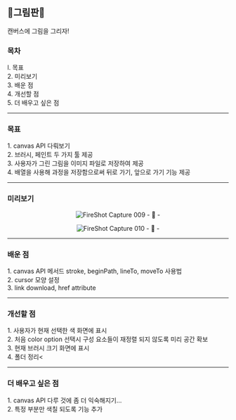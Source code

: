 <h2>🎨그림판🎨</h2>
캔버스에 그림을 그리자!

<h3>목차</h3>
l. 목표<br>
2. 미리보기<br>
3. 배운 점<br>
4. 개선할 점<br>
5. 더 배우고 싶은 점

<hr>
<h3>목표</h3>
1. canvas API 다뤄보기<br>
2. 브러시, 페인트 두 가지 툴 제공<br>
3. 사용자가 그린 그림을 이미지 파일로 저장하여 제공<br>
4. 배열을 사용해 과정을 저장함으로써 뒤로 가기, 앞으로 가기 기능 제공<br>

<hr>
<h3>미리보기</h3>
<div align="center">

![FireShot Capture 009 - 🎨 - ](https://user-images.githubusercontent.com/69294741/139652627-3472d396-5141-48da-a69e-b8ac191842d3.png)

![FireShot Capture 010 - 🎨 - ](https://user-images.githubusercontent.com/69294741/139652621-f7df8eb7-b976-4fe9-9d70-c80e1bab722a.png)

</div>

<hr>
<h3>배운 점</h3>
1. canvas API 메서드 stroke, beginPath, lineTo, moveTo 사용법<br>
2. cursor 모양 설정<br>
3. link download, href attribute<br>


<hr>
<h3>개선할 점</h3>
1. 사용자가 현재 선택한 색 화면에 표시<br>
2. 처음 color option 선택시 구성 요소들이 재정렬 되지 않도록 미리 공간 확보<br>
3. 현재 브러시 크기 화면에 표시<br>
4. 폴더 정리<

<hr>
<h3>더 배우고 싶은 점</h3>
1. canvas API 다루 것에 좀 더 익숙해지기...<br>
2. 특정 부분만 색칠 되도록 기능 추가<br>

